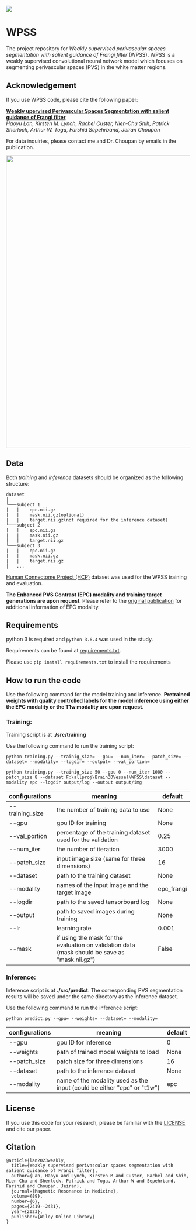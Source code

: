 <p align=""left>
<img src="https://img.shields.io/badge/release--date-06%2F2023-green.svg">
</p>

# WPSS
The project repository for *Weakly supervised perivascular spaces segmentation with salient guidance of Frangi filter* (WPSS). WPSS is a weakly supervised convolutional neural network model which focuses on segmenting perivascular spaces (PVS) in the white matter regions. 

## Acknowledgement
If you use WPSS code, please cite the following paper:

[**Weakly upervised Perivascular Spaces Segmentation with salient guidance of Frangi filter**<br>](https://onlinelibrary.wiley.com/doi/full/10.1002/mrm.29593)
*Haoyu Lan, Kirsten M. Lynch, Rachel Custer, Nien‐Chu Shih, Patrick Sherlock, Arthur W. Toga, Farshid Sepehrband, Jeiran Choupan*

For data inquiries, please contact me and Dr. Choupan by emails in the publication. 

<p align="center">
  <img src="https://github.com/Haoyulance/WPSS/blob/main/brain.gif" width="800" height="800" />
</p>

## Data
Both *training* and *inference* datasets should be organized as the following structure:

```
dataset
│
└───subject 1
|   |    epc.nii.gz
|   |    mask.nii.gz(optional)
|   |    target.nii.gz(not required for the inference dataset)
└───subject 2
|   |    epc.nii.gz
|   |    mask.nii.gz
|   |    target.nii.gz
└───subject 3
|   |    epc.nii.gz
|   |    mask.nii.gz
|   |    target.nii.gz
│   ...
```
[Human Connectome Project (HCP)](https://cran.r-project.org/web/packages/neurohcp/vignettes/hcp.html) dataset was used for the WPSS training and evaluation. 

**The Enhanced PVS Contrast (EPC) modality and training target generations are upon request**. Please refer to the [original publication](https://link.springer.com/content/pdf/10.1038/s41598-019-48910-x.pdf) for additional information of EPC modality. 

## Requirements

python 3 is required and `python 3.6.4` was used in the study.

Requirements can be found at [requirements.txt](https://github.com/Haoyulance/WPSS/blob/main/requirements.txt).

Please use ```pip install requirements.txt``` to install the requirements



## How to run the code
Use the following command for the model training and inference. **Pretrained weights with quality controlled labels for the model inference using either the EPC modality or the T1w modality are upon request**. 

### Training:
Training script is at  **./src/training**

Use the following command to run the training script:

```python training.py --trainig_size= --gpu= --num_iter= --patch_size= --dataset= --modality= --logdir= --output= --val_portion=```

```
python training.py --trainig_size 50 --gpu 0 --num_iter 1000 --patch_size 8 --dataset F:\allproj\Brain3DVessel\WPSS\dataset --modality epc --logdir output/log --output output/img 

```

|configurations|meaning|default|
|---|---|---|
|--training_size|the number of training data to use|None|
|--gpu|gpu ID for training|None|
|--val_portion|percentage of the training dataset used for the validation|0.25|
|--num_iter|the number of iteration|3000|
|--patch_size|input image size (same for three dimensions)|16|
|--dataset|path to the training dataset|None|
|--modality|names of the input image and the target image|epc_frangi|
|--logdir|path to the saved tensorboard log|None|
|--output|path to saved images during training|None|
|--lr|learning rate|0.001|
|--mask|if using the mask for the evaluation on validation data (mask should be save as "mask.nii.gz")|False|


### Inference:

Inference script is at  **./src/predict**. The corresponding PVS segmentation results will be saved under the same directory as the inference dataset. 

Use the following command to run the inference script:

```python predict.py --gpu= --weights= --dataset= --modality=```

|configurations|meaning|default|
|---|---|---|
|--gpu|gpu ID for inference|0|
|--weights|path of trained model weights to load|None|
|--patch_size|patch size for three dimensions|16|
|--dataset|path to the inference dataset|None|
|--modality|name of the modality used as the input (could be either "epc" or "t1w")|epc|



## License

If you use this code for your research, please be familiar with the [LICENSE](./LICENSE) and cite our paper.

## Citation 
```
@article{lan2023weakly,
  title={Weakly supervised perivascular spaces segmentation with salient guidance of Frangi filter},
  author={Lan, Haoyu and Lynch, Kirsten M and Custer, Rachel and Shih, Nien-Chu and Sherlock, Patrick and Toga, Arthur W and Sepehrband, Farshid and Choupan, Jeiran},
  journal={Magnetic Resonance in Medicine},
  volume={89},
  number={6},
  pages={2419--2431},
  year={2023},
  publisher={Wiley Online Library}
}
```


